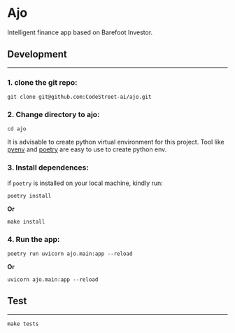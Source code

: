 # Ajo
Intelligent finance app based on Barefoot Investor.

## Development
---
### 1. clone the git repo:
```shell
git clone git@github.com:CodeStreet-ai/ajo.git
```
### 2. Change directory to ajo:
```shell
cd ajo
```
It is advisable to create python virtual environment for this project. Tool like [pyenv](https://github.com/pyenv/pyenv) and [poetry](https://python-poetry.org/docs/) are easy to use to create python env.

### 3. Install dependences:
if `poetry` is installed on your local machine, kindly run:
```shell
poetry install
```

**Or**
```shell
make install
```
### 4. Run the app:
```shell
poetry run uvicorn ajo.main:app --reload
```
**Or**

```shell
uvicorn ajo.main:app --reload
```
## Test
---
```shell
make tests
```
